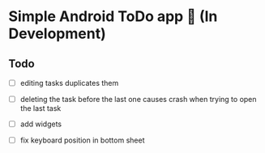 # Simple Android ToDo app 🚀 (In Development)

## Todo
- [ ] editing tasks duplicates them
- [ ] deleting the task before the last one causes crash when trying to open the last task
- [ ] add widgets
- [ ] fix keyboard position in bottom sheet

